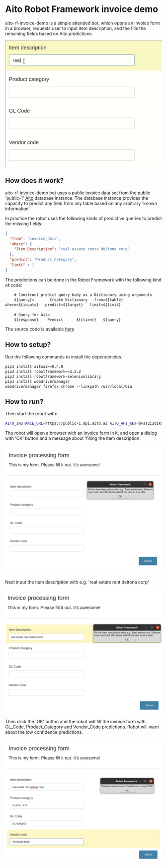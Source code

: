 # Aito Robot Framework invoice demo

aito-rf-invoice-demo is a simple attended bot, which opens an invoice form in a browser, requests user to input item description, and the fills the remaining fields based on Aito predictions.

![Item description filled](resources/invoice-form.gif?raw=true "Robot framework bot fill missing fields, once you input the 'Item Description' field")

## How does it work?

aito-rf-invoice-demo bot uses a public invoice data set from the public 'public-1' [Aito](https://aito.ai) database instance. The database instance provides the capacity to predict any field from any table based on any arbitrary 'known information'.

In practice the robot uses the following kinds of predictive queries to predict the missing fields:

```json
{
  "from": "invoice_data",
  "where": {
    "Item_Description": "real estate rents deltona corp"
  },
  "predict": "Product_Category",
  "limit" : 1
}
```

The predictions can be done in the Robot Framework with the following kind of code:

```
    # Construct predict query body as a Dictionary using arguments
    ${query}=       Create Dictionary   from=${table}   where=${inputs}   predict=${target}   limit=${limit}

    # Query for Aito
    ${response}    Predict      ${client}   ${query}
```

The source code is available [here](aito-invoice-demo.robot)

## How to setup?

Run the following commands to install the dependencies.

```
pip3 install aitoai==0.4.0
pip3 install robotframework==3.2.2
pip3 install robotframework-seleniumlibrary
pip3 install webdrivermanager
webdrivermanager firefox chrome --linkpath /usr/local/bin
```

## How to run?

Then start the robot with:

```bash
AITO_INSTANCE_URL=https://public-1.api.aito.ai AITO_API_KEY=bvss2i2dIkaWUfBCdzEO89LpxUkwO3A24hYg8MBq robot aito-invoice-demo.robot
```

The robot will open a browser with an invoice form in it, and open
a dialog with 'OK' button and a message about 'filling the item description'.

![Empty invoice form](resources/invoice-form-1.png?raw=true "Empty invoice form")

Next input the item description with e.g. 'real estate rent deltona corp'

![Item description filled](resources/invoice-form-2.png?raw=true "Invoice form with the item description filled")

Then click the 'OK' button and the robot will fill the invoice form with GL_Code, Product_Category and Vendor_Code predictions. Robot will warn about the low confidence predictions.

![Missing fields filled](resources/invoice-form-3.png?raw=true "Invoice form with the predictions filled")

